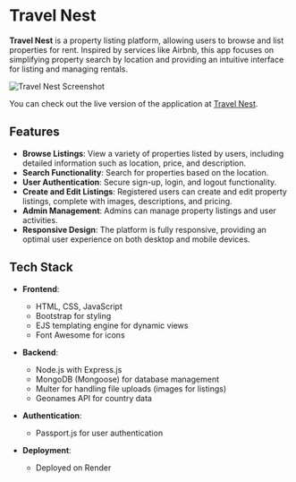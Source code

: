 # Travel Nest

**Travel Nest** is a property listing platform, allowing users to browse and list properties for rent. Inspired by services like Airbnb, this app focuses on simplifying property search by location and providing an intuitive interface for listing and managing rentals.

![Travel Nest Screenshot](./assets/screenshot.png)

You can check out the live version of the application at [Travel Nest](https://travel-nest-xbhg.onrender.com).

## Features

- **Browse Listings**: View a variety of properties listed by users, including detailed information such as location, price, and description.
- **Search Functionality**: Search for properties based on the location.
- **User Authentication**: Secure sign-up, login, and logout functionality.
- **Create and Edit Listings**: Registered users can create and edit property listings, complete with images, descriptions, and pricing.
- **Admin Management**: Admins can manage property listings and user activities.
- **Responsive Design**: The platform is fully responsive, providing an optimal user experience on both desktop and mobile devices.

## Tech Stack

- **Frontend**:

  - HTML, CSS, JavaScript
  - Bootstrap for styling
  - EJS templating engine for dynamic views
  - Font Awesome for icons

- **Backend**:

  - Node.js with Express.js
  - MongoDB (Mongoose) for database management
  - Multer for handling file uploads (images for listings)
  - Geonames API for country data

- **Authentication**:

  - Passport.js for user authentication

- **Deployment**:
  - Deployed on Render

